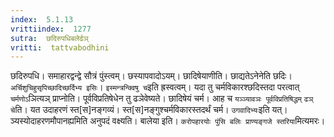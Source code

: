```yaml
---
index:  5.1.13
vrittiindex:  1277
sutra:  छदिरुपधिबलेर्ढञ्
vritti:  tattvabodhini 
---
```


छदिरुपधि। समाहारद्वन्द्वे सौत्रं पुंस्त्वम्। छस्यापवादोऽयम्। छादिषेयाणीति। छाद्यतेऽनेनेति छदिः। `अर्चिशुचिहुसृपिच्छादिच्छर्दिभ्य इसिः`। `इस्मन्त्रन्क्विषु च`इति ह्रस्वत्वम्। यदा तु चर्मविकारश्छदिस्तदा परत्वात् `चर्मणोऽ`ञित्यञ् प्राप्नोति। पूर्वविप्रतिषेधेन तु ढञेवेष्यते। छादिषेयं चर्म। आह च `यञ्ञ्यावञः पूर्वविप्रतिषिद्धम्` `ढञ् चे`ति। यत उदाहरणं स्त[स]नङ्गव्यं। स्त[स]नङ्गुश्चर्मविकारस्तदर्थं चर्म। `उगवादिभ्यः`इति यत्। ञ्यस्योदाहरणमौपानह्यमिति अनुपदं वक्ष्यति। बालेया इति। `करोपहारयोः पुंसि बलिः प्राण्यङ्गजे स्तरिया`मित्यमरः।

